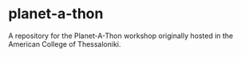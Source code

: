 # planet-a-thon
A repository for the Planet-A-Thon workshop originally hosted in the American College of Thessaloniki.
